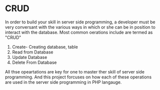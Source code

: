 # CRUD
In order to build your skill in server side programming, a developer must be very conversant with the various ways in which or she can be in position to interact with the database. 
Most common oerations include are termed as "CRUD" 
1. Create- Creating database, table 
2. Read from Database
3. Update Database
4. Delete From Database

All thse opeartations are key for one to master ther skill of server side programming. And this project forcuses on how each of these operations are used in the server side programming in PHP langauge.
